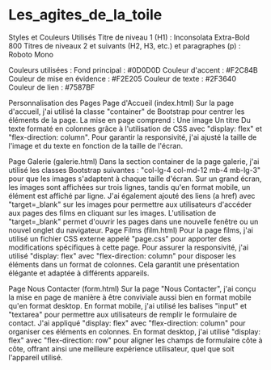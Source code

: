 # Les_agites_de_la_toile

Styles et Couleurs Utilisés
Titre de niveau 1 (H1) : Inconsolata Extra-Bold 800
Titres de niveaux 2 et suivants (H2, H3, etc.) et paragraphes (p) : Roboto Mono

Couleurs utilisées :
Fond principal : #0D0D0D
Couleur d'accent : #F2C84B
Couleur de mise en évidence : #F2E205
Couleur de texte : #2F3640
Couleur de lien : #7587BF

Personnalisation des Pages
Page d'Accueil (index.html)
Sur la page d'accueil, j'ai utilisé la classe "container" de Bootstrap pour centrer les éléments de la page. La mise en page comprend :
Une image
Un titre
Du texte formaté en colonnes grâce à l'utilisation de CSS avec "display: flex" et "flex-direction: column". Pour garantir la responsivité, j'ai ajusté la taille de l'image et du texte en fonction de la taille de l'écran.

Page Galerie (galerie.html)
Dans la section container de la page galerie, j'ai utilisé les classes Bootstrap suivantes : "col-lg-4 col-md-12 mb-4 mb-lg-3" pour que les images s'adaptent à chaque taille d'écran. Sur un grand écran, les images sont affichées sur trois lignes, tandis qu'en format mobile, un élément est affiché par ligne. J'ai également ajouté des liens (a href) avec "target=_blank" sur les images pour permettre aux utilisateurs d'accéder aux pages des films en cliquant sur les images. L'utilisation de "target=_blank" permet d'ouvrir les pages dans une nouvelle fenêtre ou un nouvel onglet du navigateur.
Page Films (film.html)
Pour la page films, j'ai utilisé un fichier CSS externe appelé "page.css" pour apporter des modifications spécifiques à cette page. Pour assurer la responsivité, j'ai utilisé "display: flex" avec "flex-direction: column" pour disposer les éléments dans un format de colonnes. Cela garantit une présentation élégante et adaptée à différents appareils.

Page Nous Contacter (form.html)
Sur la page "Nous Contacter", j'ai conçu la mise en page de manière à être conviviale aussi bien en format mobile qu'en format desktop. En format mobile, j'ai utilisé les balises "input" et "textarea" pour permettre aux utilisateurs de remplir le formulaire de contact. J'ai appliqué "display: flex" avec "flex-direction: column" pour organiser ces éléments en colonnes. En format desktop, j'ai utilisé "display: flex" avec "flex-direction: row" pour aligner les champs de formulaire côte à côte, offrant ainsi une meilleure expérience utilisateur, quel que soit l'appareil utilisé.
